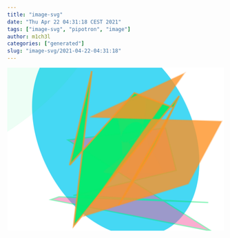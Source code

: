 ```yaml
---
title: "image-svg"
date: "Thu Apr 22 04:31:18 CEST 2021"
tags: ["image-svg", "pipotron", "image"]
author: m1ch3l
categories: ["generated"]
slug: "image-svg/2021-04-22-04:31:18"
---
```


![](image.svg)
